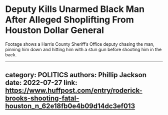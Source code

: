 # Deputy Kills Unarmed Black Man After Alleged Shoplifting From Houston Dollar General

Footage shows a Harris County Sheriff’s Office deputy chasing the man, pinning him down and hitting him with a stun gun before shooting him in the back.

---
category: POLITICS
authors: Phillip Jackson
date: 2022-07-27
link: https://www.huffpost.com/entry/roderick-brooks-shooting-fatal-houston_n_62e18fb0e4b09d14dc3ef013
---

